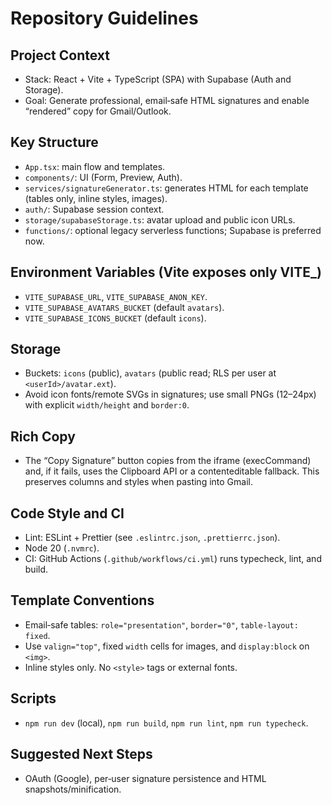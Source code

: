 # Repository Guidelines

## Project Context
- Stack: React + Vite + TypeScript (SPA) with Supabase (Auth and Storage).
- Goal: Generate professional, email‑safe HTML signatures and enable “rendered” copy for Gmail/Outlook.

## Key Structure
- `App.tsx`: main flow and templates.
- `components/`: UI (Form, Preview, Auth).
- `services/signatureGenerator.ts`: generates HTML for each template (tables only, inline styles, images).
- `auth/`: Supabase session context.
- `storage/supabaseStorage.ts`: avatar upload and public icon URLs.
- `functions/`: optional legacy serverless functions; Supabase is preferred now.

## Environment Variables (Vite exposes only VITE_)
- `VITE_SUPABASE_URL`, `VITE_SUPABASE_ANON_KEY`.
- `VITE_SUPABASE_AVATARS_BUCKET` (default `avatars`).
- `VITE_SUPABASE_ICONS_BUCKET` (default `icons`).

## Storage
- Buckets: `icons` (public), `avatars` (public read; RLS per user at `<userId>/avatar.ext`).
- Avoid icon fonts/remote SVGs in signatures; use small PNGs (12–24px) with explicit `width/height` and `border:0`.

## Rich Copy
- The “Copy Signature” button copies from the iframe (execCommand) and, if it fails, uses the Clipboard API or a contenteditable fallback. This preserves columns and styles when pasting into Gmail.

## Code Style and CI
- Lint: ESLint + Prettier (see `.eslintrc.json`, `.prettierrc.json`).
- Node 20 (`.nvmrc`).
- CI: GitHub Actions (`.github/workflows/ci.yml`) runs typecheck, lint, and build.

## Template Conventions
- Email‑safe tables: `role="presentation"`, `border="0"`, `table-layout: fixed`.
- Use `valign="top"`, fixed `width` cells for images, and `display:block` on `<img>`.
- Inline styles only. No `<style>` tags or external fonts.

## Scripts
- `npm run dev` (local), `npm run build`, `npm run lint`, `npm run typecheck`.

## Suggested Next Steps
- OAuth (Google), per‑user signature persistence and HTML snapshots/minification.
